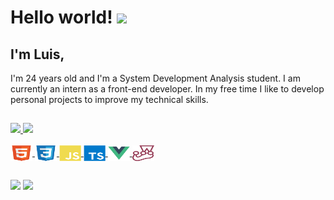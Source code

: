 #  Hello world!&nbsp;<img src="https://github.com/TheDudeThatCode/TheDudeThatCode/blob/master/Assets/Earth.gif" width="24px">


## I'm Luis,

I'm 24 years old and I'm a System Development Analysis student. I am currently an intern as a front-end developer. In my free time I like to develop personal projects to improve my technical skills.





##


 <div>
  <a href="https://github.com/LuisDouglas963">
  <img height="180em" src="https://github-readme-stats.vercel.app/api?username=LuisDouglas963&show_icons=true&theme=tokyonight&include_all_commits=true&count_private=true"/>
   <img height="180em" src="https://github-readme-stats.vercel.app/api/top-langs/?username=LuisDouglas963&layout=compact&langs_count=7&theme=tokyonight"/>
  
   
</div>
  
  <div style="display: inline_block"><br>
   
   <img align="center" alt="HTML" height="25" width="35" src="https://raw.githubusercontent.com/devicons/devicon/master/icons/html5/html5-original.svg">
  <img align="center" alt="CSS" height="25" width="35" src="https://raw.githubusercontent.com/devicons/devicon/master/icons/css3/css3-original.svg">
  <img align="center" alt="Js" height="25" width="35" src="https://raw.githubusercontent.com/devicons/devicon/master/icons/javascript/javascript-plain.svg">
  <img align="center" alt="Ts" height="25" width="35" src="https://raw.githubusercontent.com/devicons/devicon/master/icons/typescript/typescript-plain.svg">
  <img align="center" alt="React" height="25" width="35" src="https://raw.githubusercontent.com/devicons/devicon/2ae2a900d2f041da66e950e4d48052658d850630/icons/vuejs/vuejs-original.svg">
  <img align="center" alt="JEST" height="25" width="35" src="https://raw.githubusercontent.com/devicons/devicon/2ae2a900d2f041da66e950e4d48052658d850630/icons/jest/jest-plain.svg">


  
</div>
    
  
  ##
  
  <div> 
    
   <a href="https://www.linkedin.com/in/luis-douglas-ab82b392/" target="_blank"><img src="https://img.shields.io/badge/-LinkedIn-%230077B5?style=for-the-badge&logo=linkedin&logoColor=white" target="_blank"></a> 
   <a href="https://t.me/Luis_DouglasR" target="_blank"><img src="https://img.shields.io/badge/Telegram-2CA5E0?style=for-the-badge&logo=telegram&logoColor=white" target="_blank"></a>

 
 
</div>


 



